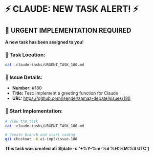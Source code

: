 # ⚡ CLAUDE: NEW TASK ALERT! ⚡

## 🔴 URGENT IMPLEMENTATION REQUIRED

**A new task has been assigned to you!**

### 📍 Task Location:
```bash
cat .claude-tasks/URGENT_TASK_180.md
```

### 🎯 Issue Details:
- **Number:** #180
- **Title:** Test: Implement a greeting function for Claude
- **URL:** https://github.com/lsendel/zamaz-debate/issues/180

### 🚀 Start Implementation:
```bash
# View the task
cat .claude-tasks/URGENT_TASK_180.md

# Create branch and start coding
git checkout -b ai-impl/issue-180
```

**This task was created at: $(date -u '+%Y-%m-%d %H:%M:%S UTC')**
